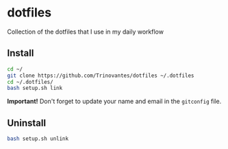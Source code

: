 dotfiles
===

Collection of the dotfiles that I use in my daily workflow

Install
---

```sh
cd ~/
git clone https://github.com/Trinovantes/dotfiles ~/.dotfiles
cd ~/.dotfiles/
bash setup.sh link
```

**Important!** Don't forget to update your name and email in the `gitconfig` file.

Uninstall
---
```sh
bash setup.sh unlink
```
